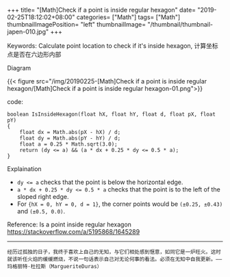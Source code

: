 +++
title= "[Math]Check if a point is inside regular hexagon"
date= "2019-02-25T18:12:02+08:00"
categories= ["Math"]
tags= ["Math"]
thumbnailImagePosition= "left"
thumbnailImage= "/thumbnail/thumbnail-japen-010.jpg"
+++

Keywords: Calculate point location to check if it's inside hexagon, 计算坐标点是否在六边形内部
<!--more-->

Diagram

{{< figure src="/img/20190225-[Math]Check if a point is inside regular hexagon/[Math]Check if a point is inside regular hexagon-01.png">}}
	
code:
	
	boolean IsInsideHexagon(float hX, float hY, float d, float pX, float pY) 
	{
		float dx = Math.abs(pX - hX) / d;
		float dy = Math.abs(pY - hY) / d;
		float a = 0.25 * Math.sqrt(3.0);
		return (dy <= a) && (a * dx + 0.25 * dy <= 0.5 * a);
	}
	
Explaination

+ `dy <= a` checks that the point is below the horizontal edge.
+ `a * dx + 0.25 * dy <= 0.5 * a` checks that the point is to the left of the sloped right edge.
+ For `{hX = 0, hY = 0, d = 1}`, the corner points would be `(±0.25, ±0.43)` and `(±0.5, 0.0)`.
	
Reference: Is a point inside regular hexagon  
https://stackoverflow.com/a/5195868/1645289

***
`经历过孤独的日子，我终于喜欢上自己的无知，与它们相处感到惬意，如同它是一炉旺火。这时就该听任火焰的缓缓燃烧，不说一句话表示自己对无论何事的看法。必须在无知中自我更新。——玛格丽特·杜拉斯（MargueriteDuras）`
